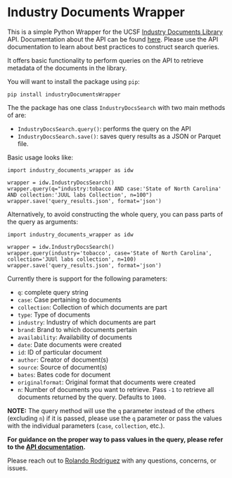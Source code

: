 # Industry Documents Wrapper

This is a simple Python Wrapper for the UCSF [Industry Documents Library](https://www.industrydocuments.ucsf.edu/) API. Documentation about the API can be found [here](https://www.industrydocuments.ucsf.edu/wp-content/uploads/2020/08/IndustryDocumentsDataAPI_v7.pdf). Please use the API documentation to learn about best practices to construct search queries. 

It offers basic functionality to perform queries on the API to retrieve metadata of the documents in the library. 

You will want to install the package using `pip`:

`pip install industryDocumentsWrapper`


The the package has one class `IndustryDocsSearch` with two main methods of are:
* `IndustryDocsSearch.query()`: performs the query on the API 
* `IndustryDocsSearch.save()`: saves query results as a JSON or Parquet file.

Basic usage looks like: 

```
import industry_documents_wrapper as idw

wrapper = idw.IndustryDocsSearch()
wrapper.query(q="industry:tobacco AND case:'State of North Carolina' AND collection:'JUUL labs Collection', n=100")
wrapper.save('query_results.json', format='json')
```

Alternatively, to avoid constructing the whole query, you can pass parts of the query as arguments: 

```
import industry_documents_wrapper as idw

wrapper = idw.IndustryDocsSearch()
wrapper.query(industry='tobacco', case='State of North Carolina', collection='JUUl labs collection', n=100)
wrapper.save('query_results.json', format='json')
```

Currently there is support for the following parameters: 
* `q`: complete query string
* `case`: Case pertaining to documents 
* `collection`: Collection of which documents are part
* `type`: Type of documents 
* `industry`: Industry of which documents are part
* `brand`: Brand to which documents pertain
* `availability`: Availability of documents
* `date`: Date documents were created
* `id`: ID of particular document
* `author`: Creator of document(s)
* `source`: Source of document(s)
* `bates`: Bates code for document
* `originalformat`: Original format that documents were created
* `n`: Number of documents you want to retrieve. Pass `-1` to retrieve all documents returned by the query. Defaults to `1000`.

**NOTE:** The query method will use the `q` parameter instead of the others (excluding `n`) if it is passed, please use the `q` parameter or pass the values with the individual parameters (`case`, `collection`, etc.).

**For guidance on the proper way to pass values in the query, please refer to the [API documentation](https://www.industrydocuments.ucsf.edu/wp-content/uploads/2020/08/IndustryDocumentsDataAPI_v7.pdf).**

Please reach out to [Rolando Rodriguez](mailto:rolando@ad.unc.edu) with any questions, concerns, or issues.

